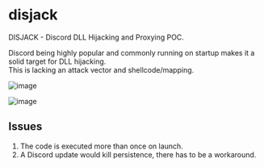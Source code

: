 # disjack
DISJACK - Discord DLL Hijacking and Proxying POC.

Discord being highly popular and commonly running on startup makes it a solid target for DLL hijacking.  
This is lacking an attack vector and shellcode/mapping.


![image](https://github.com/user-attachments/assets/c6a36fbe-63e9-4e20-a1c5-1b4017987d62)

![image](https://github.com/user-attachments/assets/fc230d26-e384-4a21-a86a-995b1063638c)


## Issues       
1. The code is executed more than once on launch.
2. A Discord update would kill persistence, there has to be a workaround.
